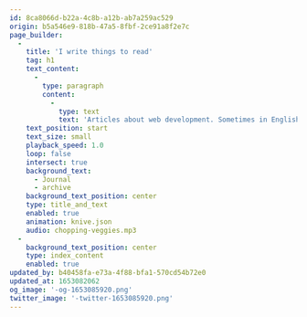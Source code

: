 ```yaml
---
id: 8ca8066d-b22a-4c8b-a12b-ab7a259ac529
origin: b5a546e9-818b-47a5-8fbf-2ce91a8f2e7c
page_builder:
  -
    title: 'I write things to read'
    tag: h1
    text_content:
      -
        type: paragraph
        content:
          -
            type: text
            text: 'Articles about web development. Sometimes in English, sometimes in Dutch.'
    text_position: start
    text_size: small
    playback_speed: 1.0
    loop: false
    intersect: true
    background_text:
      - Journal
      - archive
    background_text_position: center
    type: title_and_text
    enabled: true
    animation: knive.json
    audio: chopping-veggies.mp3
  -
    background_text_position: center
    type: index_content
    enabled: true
updated_by: b40458fa-e73a-4f88-bfa1-570cd54b72e0
updated_at: 1653082062
og_image: '-og-1653085920.png'
twitter_image: '-twitter-1653085920.png'
---
```

